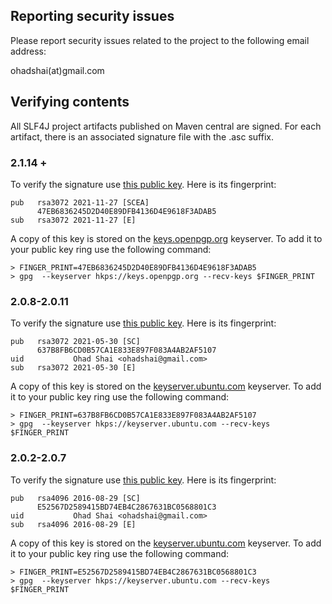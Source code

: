 ## Reporting security issues

Please report security issues related to the project to the
following email address:

   ohadshai(at)gmail.com




## Verifying contents

All SLF4J project artifacts published on Maven central are signed. For
each artifact, there is an associated signature file with the .asc
suffix.

### 2.1.14 +

To verify the signature use [this public key](https://keys.openpgp.org/vks/v1/by-fingerprint/47EB6836245D2D40E89DFB4136D4E9618F3ADAB5). 
Here is its fingerprint:
```
pub   rsa3072 2021-11-27 [SCEA]
      47EB6836245D2D40E89DFB4136D4E9618F3ADAB5
sub   rsa3072 2021-11-27 [E]
```

A copy of this key is stored on the
[keys.openpgp.org](https://keys.openpgp.org) keyserver. To add it to
your public key ring use the following command:

```
> FINGER_PRINT=47EB6836245D2D40E89DFB4136D4E9618F3ADAB5
> gpg  --keyserver hkps://keys.openpgp.org --recv-keys $FINGER_PRINT
```

### 2.0.8-2.0.11

To verify the signature use [this public key](https://keyserver.ubuntu.com/pks/lookup?op=get&search=0x637b8fb6cd0b57ca1e833e897f083a4ab2af5107).
Here is its fingerprint:
```
pub   rsa3072 2021-05-30 [SC]
      637B8FB6CD0B57CA1E833E897F083A4AB2AF5107
uid           Ohad Shai <ohadshai@gmail.com>
sub   rsa3072 2021-05-30 [E]
```

A copy of this key is stored on the
[keyserver.ubuntu.com](https://keyserver.ubuntu.com) keyserver. To add it to
your public key ring use the following command:

```
> FINGER_PRINT=637B8FB6CD0B57CA1E833E897F083A4AB2AF5107
> gpg  --keyserver hkps://keyserver.ubuntu.com --recv-keys $FINGER_PRINT
```
### 2.0.2-2.0.7

To verify the signature use [this public key](https://keyserver.ubuntu.com/pks/lookup?op=get&search=0xe52567d2589415bd74eb4c2867631bc0568801c3).
Here is its fingerprint:
```
pub   rsa4096 2016-08-29 [SC]
      E52567D2589415BD74EB4C2867631BC0568801C3
uid           Ohad Shai <ohadshai@gmail.com>
sub   rsa4096 2016-08-29 [E]
```

A copy of this key is stored on the
[keyserver.ubuntu.com](https://keyserver.ubuntu.com) keyserver. To add it to
your public key ring use the following command:

```
> FINGER_PRINT=E52567D2589415BD74EB4C2867631BC0568801C3
> gpg  --keyserver hkps://keyserver.ubuntu.com --recv-keys $FINGER_PRINT
```
